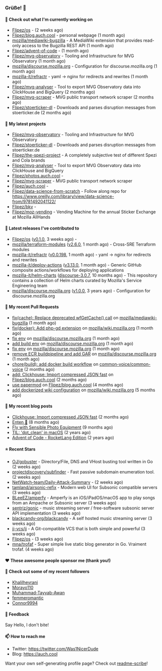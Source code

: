 ### Grüße! 👋

#### 👷 Check out what I'm currently working on

- [Flipez/os](https://github.com/Flipez/os) -  (2 weeks ago)
- [Flipez/blog.auch.cool](https://github.com/Flipez/blog.auch.cool) - personal webpage (1 month ago)
- [mozilla/mediawiki-bugzilla](https://github.com/mozilla/mediawiki-bugzilla) - A MediaWiki extension that provides read-only access to the Bugzilla REST API (1 month ago)
- [Flipez/advent-of-code](https://github.com/Flipez/advent-of-code) -  (1 month ago)
- [Flipez/mvg-observatory](https://github.com/Flipez/mvg-observatory) - Tooling and Infrastructure for MVG Observatory (1 month ago)
- [mozilla/discourse.mozilla.org](https://github.com/mozilla/discourse.mozilla.org) - Configuration for discourse.mozilla.org (1 month ago)
- [mozilla-it/refractr](https://github.com/mozilla-it/refractr) - yaml -&gt; nginx for redirects and rewrites (1 month ago)
- [Flipez/mvg-analyser](https://github.com/Flipez/mvg-analyser) - Tool to export MVG Observatory data into ClickHouse and BigQuery (2 months ago)
- [Flipez/mvg-scraper](https://github.com/Flipez/mvg-scraper) - MVG public transport network scraper (2 months ago)
- [Flipez/stoerticker-dl](https://github.com/Flipez/stoerticker-dl) - Downloads and parses disruption messages from stoerticker.de (2 months ago)

#### 🌱 My latest projects

- [Flipez/mvg-observatory](https://github.com/Flipez/mvg-observatory) - Tooling and Infrastructure for MVG Observatory
- [Flipez/stoerticker-dl](https://github.com/Flipez/stoerticker-dl) - Downloads and parses disruption messages from stoerticker.de
- [Flipez/the-spezi-project](https://github.com/Flipez/the-spezi-project) - A completely subjective test of different Spezi and Cola brands
- [Flipez/mvg-analyser](https://github.com/Flipez/mvg-analyser) - Tool to export MVG Observatory data into ClickHouse and BigQuery
- [Flipez/photos.auch.cool](https://github.com/Flipez/photos.auch.cool) - 
- [Flipez/mvg-scraper](https://github.com/Flipez/mvg-scraper) - MVG public transport network scraper
- [Flipez/auch.cool](https://github.com/Flipez/auch.cool) - 
- [Flipez/data-science-from-scratch](https://github.com/Flipez/data-science-from-scratch) - Follow along repo for https://www.oreilly.com/library/view/data-science-from/9781492041122/
- [Flipez/bkv](https://github.com/Flipez/bkv) - 
- [Flipez/moz-vending](https://github.com/Flipez/moz-vending) - Vending Machine for the annual Sticker Exchange at Mozilla AllHands


#### 🔭 Latest releases I've contributed to

- [Flipez/os](https://github.com/Flipez/os) ([v0.1.0](https://github.com/Flipez/os/releases/tag/v0.1.0), 3 weeks ago) - 
- [mozilla/terraform-modules](https://github.com/mozilla/terraform-modules) ([v2.6.0](https://github.com/mozilla/terraform-modules/releases/tag/v2.6.0), 1 month ago) - Cross-SRE Terraform modules
- [mozilla-it/refractr](https://github.com/mozilla-it/refractr) ([v0.0.198](https://github.com/mozilla-it/refractr/releases/tag/v0.0.198), 1 month ago) - yaml -&gt; nginx for redirects and rewrites
- [mozilla-it/deploy-actions](https://github.com/mozilla-it/deploy-actions) ([v3.13.0](https://github.com/mozilla-it/deploy-actions/releases/tag/v3.13.0), 1 month ago) - Generic GitHub composite actions/workflows for deploying applications
- [mozilla-it/helm-charts](https://github.com/mozilla-it/helm-charts) ([discourse-3.0.7](https://github.com/mozilla-it/helm-charts/releases/tag/discourse-3.0.7), 10 months ago) - This repository contains a collection of Helm charts curated by Mozilla&#39;s Service Engineering team
- [mozilla/discourse.mozilla.org](https://github.com/mozilla/discourse.mozilla.org) ([v1.0.0](https://github.com/mozilla/discourse.mozilla.org/releases/tag/v1.0.0), 3 years ago) - Configuration for discourse.mozilla.org

#### 🔨 My recent Pull Requests

- [fix(cache): Replace deprecated wfGetCache() call](https://github.com/mozilla/mediawiki-bugzilla/pull/109) on [mozilla/mediawiki-bugzilla](https://github.com/mozilla/mediawiki-bugzilla) (1 month ago)
- [fix(docker): Add php-gd extension](https://github.com/mozilla/wiki.mozilla.org/pull/118) on [mozilla/wiki.mozilla.org](https://github.com/mozilla/wiki.mozilla.org) (1 month ago)
- [fix env](https://github.com/mozilla/discourse.mozilla.org/pull/54) on [mozilla/discourse.mozilla.org](https://github.com/mozilla/discourse.mozilla.org) (1 month ago)
- [add build env](https://github.com/mozilla/discourse.mozilla.org/pull/53) on [mozilla/discourse.mozilla.org](https://github.com/mozilla/discourse.mozilla.org) (1 month ago)
- [fix env](https://github.com/mozilla/discourse.mozilla.org/pull/52) on [mozilla/discourse.mozilla.org](https://github.com/mozilla/discourse.mozilla.org) (1 month ago)
- [remove ECR buildpipeline and add GAR](https://github.com/mozilla/discourse.mozilla.org/pull/51) on [mozilla/discourse.mozilla.org](https://github.com/mozilla/discourse.mozilla.org) (1 month ago)
- [chore(build): add docker build workflow](https://github.com/common-voice/common-voice/pull/4674) on [common-voice/common-voice](https://github.com/common-voice/common-voice) (2 months ago)
- [add: Clickhouse: Import compressed JSON fast](https://github.com/Flipez/blog.auch.cool/pull/62) on [Flipez/blog.auch.cool](https://github.com/Flipez/blog.auch.cool) (2 months ago)
- [use papermod](https://github.com/Flipez/blog.auch.cool/pull/61) on [Flipez/blog.auch.cool](https://github.com/Flipez/blog.auch.cool) (4 months ago)
- [add dockerized wiki configuration](https://github.com/mozilla/wiki.mozilla.org/pull/117) on [mozilla/wiki.mozilla.org](https://github.com/mozilla/wiki.mozilla.org) (5 months ago)

#### 📜 My recent blog posts

- [Clickhouse: Import compressed JSON fast](https://auch.cool/posts/2024/zstd-json-clickhouse-import/) (2 months ago)
- [Enten 🦆](https://auch.cool/enten/) (8 months ago)
- [Fly with Sensible Photo Equipment](https://auch.cool/posts/2024/sensible-equipment/) (9 months ago)
- [TIL: &#39;dot_clean&#39; in macOS](https://auch.cool/posts/2023/til-dot-clean/) (2 years ago)
- [Advent of Code - RocketLang Edition](https://auch.cool/posts/2022/aoc-day-1/) (2 years ago)

#### ⭐ Recent Stars

- [OJ/gobuster](https://github.com/OJ/gobuster) - Directory/File, DNS and VHost busting tool written in Go (2 weeks ago)
- [projectdiscovery/subfinder](https://github.com/projectdiscovery/subfinder) - Fast passive subdomain enumeration tool. (2 weeks ago)
- [NetWatch-team/Daily-Attack-Summary](https://github.com/NetWatch-team/Daily-Attack-Summary) -  (2 weeks ago)
- [tamland/airsonic-refix](https://github.com/tamland/airsonic-refix) - Modern web UI for Subsonic compatible servers (3 weeks ago)
- [BLeeEZ/amperfy](https://github.com/BLeeEZ/amperfy) - Amperfy is an iOS/iPadOS/macOS app to play songs from an Ampache or Subsonic server (3 weeks ago)
- [sentriz/gonic](https://github.com/sentriz/gonic) - music streaming server / free-software subsonic server API implementation (3 weeks ago)
- [blackcandy-org/blackcandy](https://github.com/blackcandy-org/blackcandy) - A self hosted music streaming server (3 weeks ago)
- [jj-vcs/jj](https://github.com/jj-vcs/jj) - A Git-compatible VCS that is both simple and powerful (3 weeks ago)
- [Flipez/os](https://github.com/Flipez/os) -  (3 weeks ago)
- [mna/trofaf](https://github.com/mna/trofaf) - Super simple live static blog generator in Go. Vraiment trofaf. (4 weeks ago)

#### ❤️ These awesome people sponsor me (thank you!)


#### 👯 Check out some of my recent followers

- [Khalilheyrani](https://github.com/Khalilheyrani)
- [Morayo110](https://github.com/Morayo110)
- [Muhammad-Tayyab-Awan](https://github.com/Muhammad-Tayyab-Awan)
- [femmeromantic](https://github.com/femmeromantic)
- [Connor9994](https://github.com/Connor9994)

#### 💬 Feedback

Say Hello, I don't bite!

#### 📫 How to reach me

- Twitter: https://twitter.com/Was1NicerDude
- Blog: https://auch.cool

Want your own self-generating profile page? Check out [readme-scribe](https://github.com/muesli/readme-scribe)!
